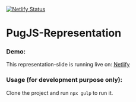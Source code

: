 [![Netlify Status](https://api.netlify.com/api/v1/badges/a9fe7d12-65d0-4fc0-950b-462014bacd2e/deploy-status)](https://app.netlify.com/sites/pug-js/deploys)

# PugJS-Representation

### Demo:
This representation-slide is running live on: [Netlify](https://pug-js.netlify.com/)

### Usage (for development purpose only):

Clone the project and run `npx gulp` to run it.
